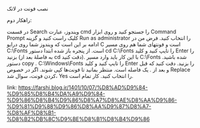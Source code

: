 نصب فونت در لاتک

راهکار دوم: 

در قسمت Search ویندوز، عبارت cmd را جستجو کنید و روی ابزار  Command Prompt کلیک راست کنید و گزینه Run as administrator  را انتخاب کنید. فرض من در ادامه بر این است که ویندوز شما روی درایو C است و فونتهای شما هم روی مسیر C:\Fonts  است.
از پنجره باز شده ابتدا دستور cd C:\Fonts را تایپ کنید و کلید Enter را بزنید (به فاصلۀ بعد از cd دقت کنید). با این کار باید وارد مسیر C:\Fonts شده باشید. دستور copy *.* C:\Windows\Fonts را تایپ کنید و کلید Enter  را بزنید. دقت کنید که قبل و بعد از *.* یک فاصله است. منتظر بمانید تا فونت‌ها کپی شوند. اگر در خصوص Replace کردن فونت، سوال شد، Yes را انتخاب کنید. کار تمام است.

link: https://farshi.blog.ir/1401/10/07/%D8%AD%D9%84-%D9%85%D8%B4%DA%A9%D9%84-%D9%86%D8%B4%D9%86%D8%A7%D8%AE%D8%AA%D9%86-%D9%81%D9%88%D9%86%D8%AA%D9%87%D8%A7-%D8%AF%D8%B1-%D8%B2%DB%8C%D9%BE%D8%B1%D8%B4%D9%86

